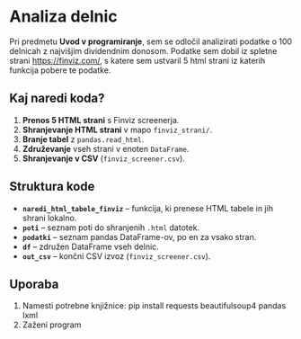 #  Analiza delnic
Pri predmetu **Uvod v programiranje**, sem se odločil analizirati podatke o 100 delnicah z najvišjim dividendnim donosom. Podatke sem dobil iz spletne strani https://finviz.com/,
s katere sem ustvaril 5 html strani iz katerih funkcija pobere te podatke.


##  Kaj naredi koda?

1. **Prenos 5 HTML  strani** s Finviz screenerja.  
2. **Shranjevanje HTML strani** v mapo `finviz_strani/`.  
3. **Branje tabel** z `pandas.read_html`.  
4. **Združevanje** vseh strani v enoten `DataFrame`.  
5. **Shranjevanje v CSV** (`finviz_screener.csv`).  


##  Struktura kode

- **`naredi_html_tabele_finviz`** – funkcija, ki prenese HTML tabele in jih shrani lokalno.  
- **`poti`** – seznam poti do shranjenih `.html` datotek.  
- **`podatki`** – seznam pandas DataFrame-ov, po en za vsako stran.  
- **`df`** – združen DataFrame vseh delnic.  
- **`out_csv`** – končni CSV izvoz (`finviz_screener.csv`).  



##  Uporaba

1. Namesti potrebne knjižnice:
   pip install requests beautifulsoup4 pandas lxml
2. Zaženi program 

